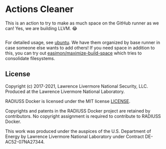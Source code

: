 # Actions Cleaner

This is an action to try to make as much space on the GitHub runner as we can!
Yes, we are building LLVM. 😂️

```yaml
```

For detailed usage, see [ubuntu](ubuntu). We have them organized by base runner in case someone
else wants to add others! If you need space in addition to this, you can try out
[easimon/maximize-build-space](https://github.com/easimon/maximize-build-space#how-it-works) which
tries to consolidate filesystems.


License
-------

Copyright (c) 2017-2021, Lawrence Livermore National Security, LLC. 
Produced at the Lawrence Livermore National Laboratory.

RADIUSS Docker is licensed under the MIT license [LICENSE](./LICENSE).

Copyrights and patents in the RADIUSS Docker project are retained by
contributors. No copyright assignment is required to contribute to RADIUSS
Docker.

This work was produced under the auspices of the U.S. Department of
Energy by Lawrence Livermore National Laboratory under Contract
DE-AC52-07NA27344.
